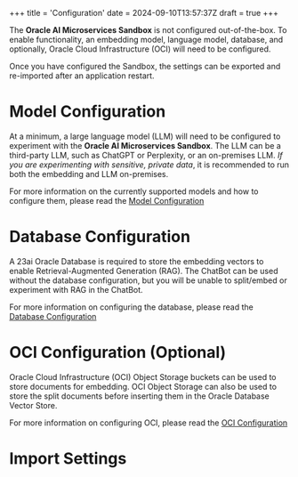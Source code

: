 +++
title = 'Configuration'
date = 2024-09-10T13:57:37Z
draft = true
+++

The **Oracle AI Microservices Sandbox** is not configured out-of-the-box. To enable functionality, an embedding model, language model, database, and optionally, Oracle Cloud Infrastructure (OCI) will need to be configured.

Once you have configured the Sandbox, the settings can be exported and re-imported after an application restart.

# Model Configuration

At a minimum, a large language model (LLM) will need to be configured to experiment with the **Oracle AI Microservices Sandbox**. The LLM can be a third-party LLM, such as ChatGPT or Perplexity, or an on-premises LLM. _If you are experimenting with sensitive, private data_, it is recommended to run both the embedding and LLM on-premises.

For more information on the currently supported models and how to configure them, please read the [Model Configuration](model/)

# Database Configuration

A 23ai Oracle Database is required to store the embedding vectors to enable Retrieval-Augmented Generation (RAG). The ChatBot can be used without the database configuration, but you will be unable to split/embed or experiment with RAG in the ChatBot.

For more information on configuring the database, please read the [Database Configuration](database/)

# OCI Configuration (Optional)

Oracle Cloud Infrastructure (OCI) Object Storage buckets can be used to store documents for embedding. OCI Object Storage can also be used to store the split documents before inserting them in the Oracle Database Vector Store.

For more information on configuring OCI, please read the [OCI Configuration](oci/)

# Import Settings
